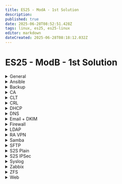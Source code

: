 ```yaml
---
title: ES25 - ModA - 1st Solution
description: 
published: true
date: 2025-06-28T08:52:51.428Z
tags: linux, es25, es25-linux
editor: markdown
dateCreated: 2025-06-28T08:18:12.032Z
---
```


# ES25 - ModB - 1st Solution

[//]: <> (General)
<details>
<summary>General</summary>

- Hostname (`Rename-Computer -Name HOSTNAME`)
- Network configuration
- Time Zone
- Keyboard layout
- NTP
  
</details>

[//]: <> (Ansible)
<details>
<summary>Ansible</summary>

1. SSH Key distrib + General config
2. Syslog over TLS (Pregenerate cert - create record for this in DNS too)
  ```
destination d_dest{
  syslog(
    "SRV.lego.dk"
      port(6514)
      transport("tls")
      tls(
        cert-file("/ca/CLT.pem")
        key-file("/ca/CLT.key")
        ca-file("/ca/CA.crt")
      )
  );
};

log {
	source(s_src);
	destination(d_dest);
};
  ```
3. SNMP oid for CPU load avarage `1.3.6.1.4.1.2021.10.1.3.1`
```
sysLocation YOURSYSTEMLOCATION
sysContact NAME email@address

agentaddress 0.0.0.0, [::]

createuser Administrator MD5 "Passw0rd!" AES256C "Passw0rd!"
rouser Administrator authpriv  
```  
4. Ldap login as on CLT
5. SMB Share automount
6. Default webserver (TLS)
  
</details>

[//]: <> (Backup)
<details>
<summary>Backup</summary>

  
</details>

[//]: <> (CA)
<details>
<summary>CA</summary>

  
</details>


[//]: <> (CLT)
<details>
<summary>CLT</summary>

  
</details>

[//]: <> (CRL)
<details>
<summary>CRL</summary>

  
</details>

[//]: <> (DHCP)
<details>
<summary>DHCP</summary>

  
</details>


[//]: <> (DNS)
<details>
<summary>DNS</summary>

  
</details>

[//]: <> (Email + DKIM)
<details>
<summary>Email + DKIM</summary>

  
</details>

[//]: <> (Firewall)
<details>
<summary>Firewall</summary>

  
</details>

[//]: <> (LDAP)
<details>
<summary>LDAP</summary>

  
</details>

[//]: <> (RA VPN)
<details>
<summary>RA VPN</summary>

  
</details>


[//]: <> (Samba)
<details>
<summary>Samba</summary>

  
</details>

[//]: <> (SFTP)
<details>
<summary>SFTP</summary>

  
</details>


[//]: <> (S2S Plain)
<details>
<summary>S2S Plain</summary>

  
</details>

[//]: <> (S2S IPSec)
<details>
<summary>S2S IPSec</summary>

  
</details>

[//]: <> (Syslog)
<details>
<summary>Syslog</summary>

  ```
source s_dhcp {
  syslog(
    ip-protocol(4)
    port(6514)
    transport("tls")
    tls (
      cert-file("/ca/SRV.pem")
      key-file("/ca/SRV.key")
      ca-file("/ca/CA.crt")
      ca-dir("/ca/")
    )
  );
};

destination d_dhcp {
    file("/log/dhcp.log");
};
  
destination d_else {
    file("/log/dump.log");
};

filter f_dhcp{
  program("dhcpd") or program("dhclient");
};
  
log{
  source(s_dhcp);
  filter(f_dhcp);
  destination(d_dhcp);
};
  
log{
  source(s_dhcp);
  filter {
     not filter(f_dhcp)
  };
  destination(d_else);
};
  ```
  
</details>

[//]: <> (Zabbix)
<details>
<summary>Zabbix</summary>

  
</details>

[//]: <> (ZFS)
<details>
<summary>ZFS</summary>

  
</details>


[//]: <> (Web)
<details>
<summary>Web</summary>

  
</details>

